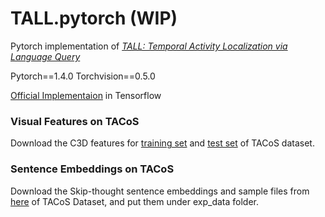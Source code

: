 # TALL.pytorch (WIP)

Pytorch implementation of [_TALL: Temporal Activity Localization via Language Query_](https://arxiv.org/abs/1705.02101)

Pytorch==1.4.0
Torchvision==0.5.0

[Official Implementaion](https://github.com/jiyanggao/TALL) in Tensorflow

### Visual Features on TACoS
Download the C3D features for [training set](https://drive.google.com/file/d/1zQp0aYGFCm8PqqHOh4UtXfy2U3pJMBeu/view?usp=sharing)  and [test set](https://drive.google.com/file/d/1zC-UrspRf42Qiu5prQw4fQrbgLQfJN-P/view?usp=sharing) of TACoS dataset.

### Sentence Embeddings on TACoS
Download the Skip-thought sentence embeddings and sample files from [here](https://drive.google.com/file/d/1HF-hNFPvLrHwI5O7YvYKZWTeTxC5Mg1K/view?usp=sharing) of TACoS Dataset, and put them under exp_data folder.

